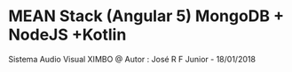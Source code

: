 # MEAN Stack (Angular 5) MongoDB + NodeJS  +Kotlin
Sistema Audio Visual XIMBO
@ Autor : José R F Junior - 18/01/2018
